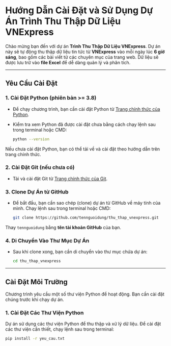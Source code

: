 # Hướng Dẫn Cài Đặt và Sử Dụng Dự Án **Trình Thu Thập Dữ Liệu VNExpress**

Chào mừng bạn đến với dự án **Trình Thu Thập Dữ Liệu VNExpress**. Dự án này sẽ tự động thu thập dữ liệu tin tức từ **VNExpress** vào mỗi ngày lúc **6 giờ sáng**, bao gồm các bài viết từ các chuyên mục của trang web. Dữ liệu sẽ được lưu trữ vào **file Excel** để dễ dàng quản lý và phân tích.

---

## Yêu Cầu Cài Đặt

### 1. **Cài Đặt Python** (phiên bản >= 3.8)
   - Để chạy chương trình, bạn cần cài đặt Python từ [Trang chính thức của Python](https://www.python.org/downloads/).
   - Kiểm tra xem Python đã được cài đặt chưa bằng cách chạy lệnh sau trong terminal hoặc CMD:

     ```bash
     python --version
     ```

   Nếu chưa cài đặt Python, bạn có thể tải về và cài đặt theo hướng dẫn trên trang chính thức.

### 2. **Cài Đặt Git** (nếu chưa có)
   - Tải và cài đặt Git từ [Trang chính thức của Git](https://git-scm.com/downloads).

### 3. **Clone Dự Án từ GitHub**
   - Để bắt đầu, bạn cần sao chép (clone) dự án từ GitHub về máy tính của mình. Chạy lệnh sau trong terminal hoặc CMD:

     ```bash
     git clone https://github.com/tennguoidung/thu_thap_vnexpress.git
     ```

   Thay `tennguoidung` bằng **tên tài khoản GitHub** của bạn.

### 4. **Di Chuyển Vào Thư Mục Dự Án**
   - Sau khi clone xong, bạn cần di chuyển vào thư mục chứa dự án:

     ```bash
     cd thu_thap_vnexpress
     ```

---

## Cài Đặt Môi Trường

Chương trình yêu cầu một số thư viện Python để hoạt động. Bạn cần cài đặt chúng trước khi chạy dự án.

### 1. **Cài Đặt Các Thư Viện Python**

Dự án sử dụng các thư viện Python để thu thập và xử lý dữ liệu. Để cài đặt các thư viện cần thiết, chạy lệnh sau trong terminal:

```bash
pip install -r yeu_cau.txt
